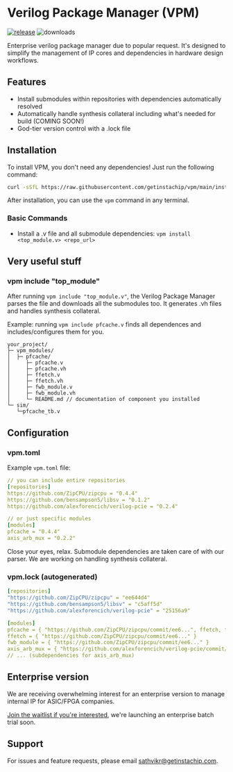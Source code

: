 # Verilog Package Manager (VPM)
[![release](https://github.com/getinstachip/vpm/actions/workflows/release.yml/badge.svg)](https://github.com/getinstachip/vpm/actions/workflows/release.yml)
![downloads](https://img.shields.io/github/downloads/getinstachip/vpm/total?logo=github&logoColor=white&style=flat-square)

Enterprise verilog package manager due to popular request. It's designed to simplify the management of IP cores and dependencies in hardware design workflows.

## Features

- Install submodules within repositories with dependencies automatically resolved
- Automatically handle synthesis collateral including what's needed for build (COMING SOON!)
- God-tier version control with a .lock file

## Installation

To install VPM, you don't need any dependencies! Just run the following command:

```bash
curl -sSfL https://raw.githubusercontent.com/getinstachip/vpm/main/install.sh | sh
```

After installation, you can use the `vpm` command in any terminal.

### Basic Commands

- Install a .v file and all submodule dependencies: `vpm install <top_module.v> <repo_url>`

## Very useful stuff

### vpm include "top_module"
After running `vpm include "top_module.v"`, the Verilog Package Manager parses the file and downloads all the submodules too. It generates .vh files and handles synthesis collateral.

Example: running `vpm include pfcache.v` finds all dependences and includes/configures them for you.
```
your_project/
├─ vpm_modules/
│  ├─ pfcache/
│     ├─ pfcache.v
│     ├─ pfcache.vh
│     ├─ ffetch.v
│     ├─ ffetch.vh
│     ├─ fwb_module.v
│     ├─ fwb_module.vh
│     └─ README.md // documentation of component you installed
└─ sim/
   └─pfcache_tb.v
```

## Configuration

### vpm.toml

Example `vpm.toml` file:

```yaml
// you can include entire repositories
[repositories]
https://github.com/ZipCPU/zipcpu = "0.4.4"
https://github.com/bensampson5/libsv = "0.1.2"
https://github.com/alexforencich/verilog-pcie = "0.2.4"

// or just specific modules
[modules]
pfcache = "0.4.4"
axis_arb_mux = "0.2.2"
```
Close your eyes, relax. Submodule dependencies are taken care of with our parser. We are working on handling synthesis collateral.

### vpm.lock (autogenerated)
```yaml
[repositories]
"https://github.com/ZipCPU/zipcpu" = "ee644d4"
"https://github.com/bensampson5/libsv" = "c5aff5d"
"https://github.com/alexforencich/verilog-pcie" = "25156a9"

[modules]
pfcache = { "https://github.com/ZipCPU/zipcpu/commit/ee6...", ffetch, fwb_module }
ffetch = { "https://github.com/ZipCPU/zipcpu/commit/ee6..." }
fwb_module = { "https://github.com/ZipCPU/zipcpu/commit/ee6..." }
axis_arb_mux = { "https://github.com/alexforencich/verilog-pcie/commit/251...", ... }
// ... (subdependencies for axis_arb_mux) 
```

## Enterprise version

We are receiving overwhelming interest for an enterprise version to manage internal IP for ASIC/FPGA companies.

[Join the waitlist if you're interested](https://www.waitlistr.com/lists/ce1719b7/vpm-enterprise-version-waitlist), we're launching an enterprise batch trial soon.

## Support

For issues and feature requests, please email sathvikr@getinstachip.com.